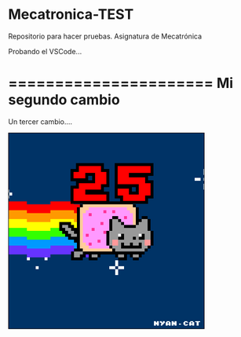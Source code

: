 # Mecatronica-TEST
Repositorio para hacer pruebas. Asignatura de Mecatrónica

Probando el VSCode...

======================
Mi segundo cambio
=======================


Un tercer cambio....

![](Ejercicio2-img1.gif)